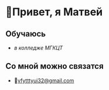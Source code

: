  # **👋Привет, я Матвей**

## Обучаюсь 
- *в колледже МГКЦТ*

## Со мной можно связатся
-    🤙vfytttyui32@gmail.com
